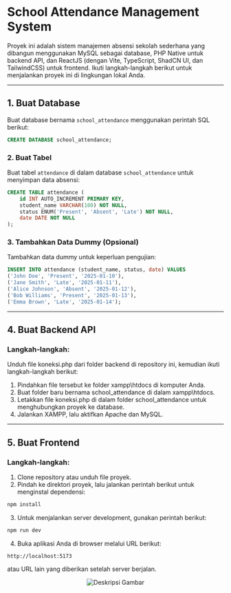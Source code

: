 # School Attendance Management System

Proyek ini adalah sistem manajemen absensi sekolah sederhana yang dibangun menggunakan MySQL sebagai database, PHP Native untuk backend API, dan ReactJS (dengan Vite, TypeScript, ShadCN UI, dan TailwindCSS) untuk frontend. Ikuti langkah-langkah berikut untuk menjalankan proyek ini di lingkungan lokal Anda.

---

## 1. Buat Database

Buat database bernama `school_attendance` menggunakan perintah SQL berikut:

```sql
CREATE DATABASE school_attendance;
```

### 2. Buat Tabel

Buat tabel `attendance` di dalam database `school_attendance` untuk menyimpan data absensi:

```sql
CREATE TABLE attendance (
    id INT AUTO_INCREMENT PRIMARY KEY,
    student_name VARCHAR(100) NOT NULL,
    status ENUM('Present', 'Absent', 'Late') NOT NULL,
    date DATE NOT NULL
);
```

### 3. Tambahkan Data Dummy (Opsional)

Tambahkan data dummy untuk keperluan pengujian:

```sql
INSERT INTO attendance (student_name, status, date) VALUES
('John Doe', 'Present', '2025-01-10'),
('Jane Smith', 'Late', '2025-01-11'),
('Alice Johnson', 'Absent', '2025-01-12'),
('Bob Williams', 'Present', '2025-01-13'),
('Emma Brown', 'Late', '2025-01-14');
```

---

## 4. Buat Backend API

### Langkah-langkah:

Unduh file koneksi.php dari folder backend di repository ini, kemudian ikuti langkah-langkah berikut:

1. Pindahkan file tersebut ke folder xampp\htdocs di komputer Anda.
2. Buat folder baru bernama school_attendance di dalam xampp\htdocs.
3. Letakkan file koneksi.php di dalam folder school_attendance untuk menghubungkan proyek ke database.
4. Jalankan XAMPP, lalu aktifkan Apache dan MySQL.

---

## 5. Buat Frontend

### Langkah-langkah:

1. Clone repository atau unduh file proyek.
2. Pindah ke direktori proyek, lalu jalankan perintah berikut untuk menginstal dependensi:

```bash
npm install
```

3. Untuk menjalankan server development, gunakan perintah berikut:

```bash
npm run dev
```

4. Buka aplikasi Anda di browser melalui URL berikut:

```
http://localhost:5173
```
atau URL lain yang diberikan setelah server berjalan.

<div align="center">
    <img src="https://i.imgur.com/LhnPHyd.jpg" alt="Deskripsi Gambar" />
</div>



